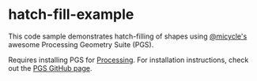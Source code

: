 # hatch-fill-example
This code sample demonstrates hatch-filling of shapes using [@micycle's](https://github.com/micycle1) awesome Processing Geometry Suite (PGS).

Requires installing PGS for [Processing](https://processing.org/). For installation instructions, check out the [PGS GitHub page](https://github.com/micycle1/PGS).
